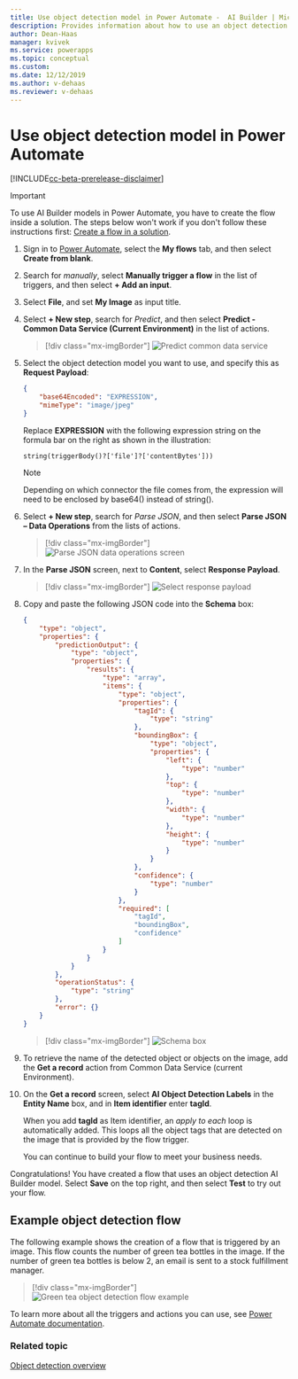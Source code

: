 ```yaml
---
title: Use object detection model in Power Automate -  AI Builder | Microsoft Docs
description: Provides information about how to use an object detection model in Power Automate
author: Dean-Haas
manager: kvivek
ms.service: powerapps
ms.topic: conceptual
ms.custom: 
ms.date: 12/12/2019
ms.author: v-dehaas
ms.reviewer: v-dehaas
---
```


# Use object detection model in Power Automate

[!INCLUDE[cc-beta-prerelease-disclaimer](./includes/cc-beta-prerelease-disclaimer.md)]

> [!IMPORTANT]
 > To use AI Builder models in Power Automate, you have to create the flow inside a solution. The steps below won't work if you don't follow these instructions first: [Create a flow in a solution](/flow/create-flow-solution).

1. Sign in to [Power Automate](https://flow.microsoft.com/), select the **My flows** tab, and then select **Create from blank**.
2. Search for *manually*, select **Manually trigger a flow** in the list of triggers, and then select **+ Add an input**.
3. Select **File**, and set **My Image** as input title.
4. Select **+ New step**, search for *Predict*, and then select **Predict - Common Data Service (Current Environment)** in the list of actions.

    > [!div class="mx-imgBorder"]
    > ![Predict common data service](media/predict-CDS.png "Predict common data service screen")

5. Select the object detection model you want to use, and specify this as **Request Payload**:

    ```json
    {
        "base64Encoded": "EXPRESSION",
        "mimeType": "image/jpeg"
    }
    ```

    Replace **EXPRESSION** with the following expression string on the formula bar on the right as shown in the illustration:

    `string(triggerBody()?['file']?['contentBytes']))`
    
     > [!NOTE] 
     > Depending on which connector the file comes from, the expression will need to be enclosed by base64() instead of string().

6. Select **+ New step**, search for *Parse JSON*, and then select **Parse JSON – Data Operations** from the lists of actions.

    > [!div class="mx-imgBorder"]
    > ![Parse JSON data operations screen](media/parse-json-data-operations.png "Parse JSON data operations screen")
7.	In the **Parse JSON** screen, next to **Content**, select **Response Payload**.

    > [!div class="mx-imgBorder"]
    > ![Select response payload](media/response-payload.png)
 
8. Copy and paste the following JSON code into the **Schema** box: 

    ```JSON
    {
        "type": "object",
        "properties": {
            "predictionOutput": {
                "type": "object",
                "properties": {
                    "results": {
                        "type": "array",
                        "items": {
                            "type": "object",
                            "properties": {
                                "tagId": {
                                    "type": "string"
                                },
                                "boundingBox": {
                                    "type": "object",
                                    "properties": {
                                        "left": {
                                            "type": "number"
                                        },
                                        "top": {
                                            "type": "number"
                                        },
                                        "width": {
                                            "type": "number"
                                        },
                                        "height": {
                                            "type": "number"
                                        }
                                    }
                                },
                                "confidence": {
                                    "type": "number"
                                }
                            },
                            "required": [
                                "tagId",
                                "boundingBox",
                                "confidence"
                            ]
                        }
                    }
                }
            },
            "operationStatus": {
                "type": "string"
            },
            "error": {}
        }
    }
    ```

    > [!div class="mx-imgBorder"]
    > ![Schema box](media/schema.png "Schema box")

9. To retrieve the name of the detected object or objects on the image, add the **Get a record** action from Common Data Service (current Environment).

10. On the **Get a record** screen, select **AI Object Detection Labels** in the **Entity Name** box, and in **Item identifier** enter **tagId**.

    When you add **tagId** as Item identifier, an *apply to each* loop is automatically added. This loops all the object tags that are detected on the image that is provided by the flow trigger.

    You can continue to build your flow to meet your business needs.

Congratulations! You have created a flow that uses an object detection AI Builder model. Select **Save** on the top right, and then select **Test** to try out your flow.

## Example object detection flow

The following example shows the creation of a flow that is triggered by an image. This flow counts the number of green tea bottles in the image. If the number of green tea bottles is below 2, an email is sent to a stock fulfillment manager.

> [!div class="mx-imgBorder"]
> ![Green tea object detection flow example](media/green-tea-example.png "Example of an object detection flow")

To learn more about all the triggers and actions you can use, see [Power Automate documentation](/flow/getting-started).

### Related topic

[Object detection overview](object-detection-overview.md)
